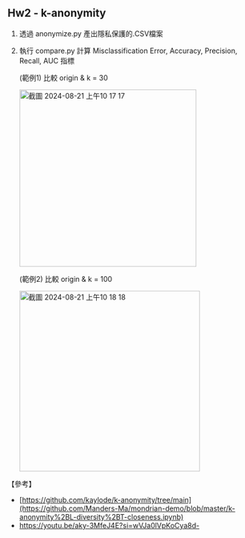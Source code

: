 ## Hw2 - k-anonymity

1. 透過 anonymize.py 產出隱私保護的.CSV檔案

2. 執行 compare.py 計算 Misclassification Error, Accuracy, Precision, Recall, AUC 指標

    (範例1) 比較 origin & k = 30

   <img width="353" alt="截圖 2024-08-21 上午10 17 17" src="https://github.com/user-attachments/assets/6a61961e-ccd9-4625-abd1-69c6ce3580ab">

    (範例2) 比較 origin & k = 100

   <img width="360" alt="截圖 2024-08-21 上午10 18 18" src="https://github.com/user-attachments/assets/03ced62b-ef43-4e42-9bb4-ae8e9ae1852a">

   

【參考】
- [https://github.com/kaylode/k-anonymity/tree/main](https://github.com/Manders-Ma/mondrian-demo/blob/master/k-anonymity%2BL-diversity%2BT-closeness.ipynb)
- https://youtu.be/aky-3MfeJ4E?si=wVJa0lVpKoCya8d-

